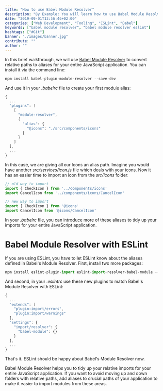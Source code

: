 ```yaml
---
title: "How to use Babel Module Resolver"
description: "By Example: You will learn how to use Babel Module Resolver for your JavaScript application to convert absolute/relative paths to aliases. We will also cover ESLint ..."
date: "2019-09-01T13:56:46+02:00"
categories: ["Web Development", "Tooling", "ESLint", "Babel"]
keywords: ["babel module resolver", "babel module resolver eslint"]
hashtags: ["#Git"]
banner: "./images/banner.jpg"
contribute: ""
author: ""
---
```


<Sponsorship />

<ByExample />

In this brief walkthrough, we will use [Babel Module Resolver](https://github.com/tleunen/babel-plugin-module-resolver) to convert relative paths to aliases for your entire JavaScript application. You can install it via the command line:

```javascript
npm install babel-plugin-module-resolver --save-dev
```

And use it in your *.babelrc* file to create your first module alias:

```javascript
{
  ...
  "plugins": [
    [
      "module-resolver",
      {
        "alias": {
          "@icons": "./src/components/icons"
        }
      }
    ]
  ],
  ...
}
```

In this case, we are giving all our Icons an alias path. Imagine you would have another *src/services/icon.js* file which deals with your icons. Now it has an easier time to import an icon from the *src/icons* folder:

```javascript
// old way to import
import { CheckIcon } from '../components/icons'
import CancelIcon from '../components/icons/CancelIcon'

// new way to import
import { CheckIcon } from '@icons'
import CancelIcon from '@icons/CancelIcon'
```

In your *.babelrc* file, you can introduce more of these aliases to tidy up your imports for your entire JavaScript application.

# Babel Module Resolver with ESLint

If you are using ESLint, you have to let ESLint know about the aliases defined in Babel's Module Resolver. First, install two more packages:

```javascript
npm install eslint-plugin-import eslint-import-resolver-babel-module --save-dev
```

And second, in your *.eslintrc* use these new plugins to match Babel's Module Resolver with ESLint:

```javascript
{
  ...
  "extends": [
    "plugin:import/errors",
    "plugin:import/warnings"
  ],
  "settings": {
    "import/resolver": {
      "babel-module": {}
    }
  },
  ...
}
```

That's it. ESLint should be happy about Babel's Module Resolver now.

<Divider />

Babel Module Resolver helps you to tidy up your relative imports for your entire JavaScript application. If you want to avoid moving up and down folders with relative paths, add aliases to crucial paths of your application to make it easier to import modules from these areas.